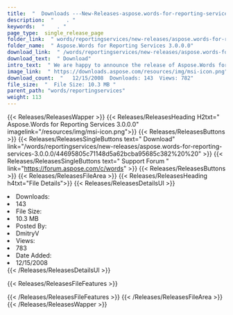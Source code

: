 ```yaml
---
title:  "  Downloads ---New-Releases-aspose.words-for-reporting-services-3.0.0.0 . " 
description:  "    . " 
keywords:  "    . " 
page_type:  single_release_page
folder_link:  " words/reportingservices/new-releases/aspose.words-for-reporting-services-3.0.0.0/"
folder_name:  " Aspose.Words for Reporting Services 3.0.0.0"
download_link:  " /words/reportingservices/new-releases/aspose.words-for-reporting-services-3.0.0.0/44695805c71148d5a62bcba95685c382"
download_text:  " Download"
intro_text:  " We are happy to announce the release of Aspose.Words for Reporting Services 3.0 ..."
image_link:  " https://downloads.aspose.com/resources/img/msi-icon.png"
download_count:  "   12/15/2008  Downloads: 143  Views: 782"
file_size:  "  File Size: 10.3 MB "
parent_path: "words/reportingservices"
weight: 113 
---
```


{{< Releases/ReleasesWapper >}}
  {{< Releases/ReleasesHeading H2txt=" Aspose.Words for Reporting Services 3.0.0.0" imagelink="/resources/img/msi-icon.png">}}
  {{< Releases/ReleasesButtons >}}
    {{< Releases/ReleasesSingleButtons text=" Download" link="/words/reportingservices/new-releases/aspose.words-for-reporting-services-3.0.0.0/44695805c71148d5a62bcba95685c382%20%20" >}}
    {{< Releases/ReleasesSingleButtons text=" Support Forum " link="https://forum.aspose.com/c/words" >}}
  {{< Releases/ReleasesButtons >}}
  {{< Releases/ReleasesFileArea >}}
    {{< Releases/ReleasesHeading h4txt="File Details">}}
    {{< Releases/ReleasesDetailsUl >}}
             <li>Downloads:</li><li>143</li><li>File Size:</li><li>10.3 MB</li><li>Posted By:</li><li>DmitryV</li><li>Views:</li><li>783</li><li>Date Added:</li><li>12/15/2008</li>
    {{< /Releases/ReleasesDetailsUl >}}

  {{< Releases/ReleasesFileFeatures >}}
      
  {{< /Releases/ReleasesFileFeatures >}}
 {{< /Releases/ReleasesFileArea >}}
{{< /Releases/ReleasesWapper >}}


